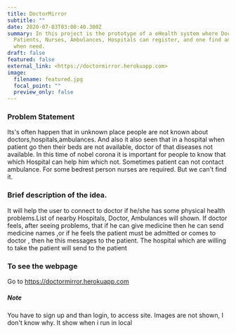 ```yaml
---
title: DoctorMirror
subtitle: ""
date: 2020-07-03T03:00:40.300Z
summary: In this project is the prototype of a eHealth system where Doctors,
  Patients, Nurses, Ambulances, Hospitals can register, and one find another
  when need.
draft: false
featured: false
external_link: <https://doctormirror.herokuapp.com>
image:
  filename: featured.jpg
  focal_point: ""
  preview_only: false
---
```

### Problem Statement

Its's often happen that in unknown place people are not known about doctors,hospitals,ambulances. And also it also seen that in a hospital when patient go then their beds are not available, doctor of that diseases not available. In this time of nobel corona it is important for people to know that which Hospital can help him which not. Sometimes patient can not contact ambulance. For some bedrest person nurses are required. But we can't find it.



### Brief description of the idea.

It will help the user to connect to doctor if he/she has some physical health problems.List of nearby Hospitals, Doctor, Ambulances will shown. If doctor feels, after seeing problems, that if he can give medicine then he can send medicine names ,or if he feels the patient must be admitted or comes to doctor , then he this messages to the patient. The hospital which are willing to take the patient will send to the patient



### To see the webpage

Go to <https://doctormirror.herokuapp.com>

##### Note

You have to sign up and than login, to access site. Images are not shown, I don't know why. It show when i run in local